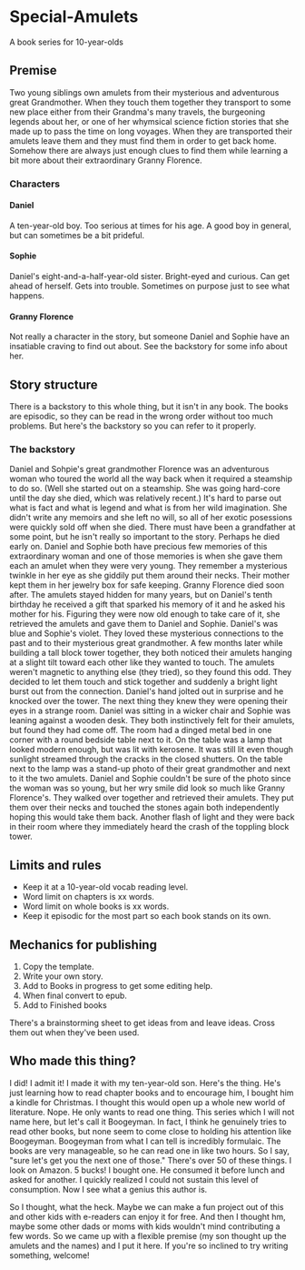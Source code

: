 # Special-Amulets
A book series for 10-year-olds  

## Premise
Two young siblings own amulets from their mysterious and adventurous great Grandmother. When they touch them together they transport to some new place either from their Grandma's many travels, the burgeoning legends about her, or one of her whymsical science fiction stories that she made up to pass the time on long voyages. When they are transported their amulets leave them and they must find them in order to get back home. Somehow there are always just enough clues to find them while learning a bit more about their extraordinary Granny Florence.

### Characters
#### Daniel 
A ten-year-old boy. Too serious at times for his age. A good boy in general, but can sometimes be a bit prideful.

#### Sophie
Daniel's eight-and-a-half-year-old sister. Bright-eyed and curious. Can get ahead of herself. Gets into trouble. Sometimes on purpose just to see what happens.

#### Granny Florence
Not really a character in the story, but someone Daniel and Sophie have an insatiable craving to find out about. See the backstory for some info about her.

## Story structure
There is a backstory to this whole thing, but it isn't in any book. The books are episodic, so they can be read in the wrong order without too much problems. But here's the backstory so you can refer to it properly.

### The backstory
Daniel and Sohpie's great grandmother Florence was an adventurous woman who toured the world all the way back when it required a steamship to do so. (Well she started out on a steamship. She was going hard-core until the day she died, which was relatively recent.) It's hard to parse out what is fact and what is legend and what is from her wild imagination. She didn't write any memoirs and she left no will, so all of her exotic posessions were quickly sold off when she died. There must have been a grandfather at some point, but he isn't really so important to the story. Perhaps he died early on. Daniel and Sophie both have precious few memories of this extraordinary woman and one of those memories is when she gave them each an amulet when they were very young. They remember a mysterious twinkle in her eye as she giddily put them around their necks. Their mother kept them in her jewelry box for safe keeping. Granny Florence died soon after. The amulets stayed hidden  for many years, but on Daniel's tenth birthday he received a gift that sparked his memory of it and he asked his mother for his. Figuring they were now old enough to take care of it, she retrieved the amulets and gave them to Daniel and Sophie. Daniel's was blue and Sophie's violet. They loved these mysterious connections to the past and to their mysterious great grandmother. A few months later while building a tall block tower together, they both noticed their amulets hanging at a slight tilt toward each other like they wanted to touch. The amulets weren't magnetic to anything else (they tried), so they found this odd. They decided to let them touch and stick together and suddenly a bright light burst out from the connection. Daniel's hand jolted out in surprise and he knocked over the tower. The next thing they knew they were opening their eyes in a strange room. Daniel was sitting in a wicker chair and Sophie was leaning against a wooden desk. They both instinctively felt for their amulets, but found they had come off. The room had a dinged metal bed in one corner with a round bedside table next to it. On the table was a lamp that looked modern enough, but was lit with kerosene. It was still lit even though sunlight streamed through the cracks in the closed shutters. On the table next to the lamp was a stand-up photo of their great grandmother and next to it the two amulets. Daniel and Sophie couldn't be sure of the photo since the woman was so young, but her wry smile did look so much like Granny Florence's. They walked over together and retrieved their amulets. They put them over their necks and touched the stones again both independently hoping this would take them back. Another flash of light and they were back in their room where they immediately heard the crash of the toppling block tower. 

## Limits and rules
* Keep it at a 10-year-old vocab reading level.
* Word limit on chapters is xx words.
* Word limit on whole books is xx words.
* Keep it episodic for the most part so each book stands on its own.

## Mechanics for publishing
1. Copy the template.
2. Write your own story.
3. Add to Books in progress to get some editing help.
4. When final convert to epub.
5. Add to Finished books

There's a brainstorming sheet to get ideas from and leave ideas. Cross them out when they've been used.


## Who made this thing?
I did! I admit it! I made it with my ten-year-old son. Here's the thing. He's just learning how to read chapter books and to encourage him, I bought him a kindle for Christmas. I thought this would open up a whole new world of literature. Nope. He only wants to read one thing. This series which I will not name here, but let's call it Boogeyman. In fact, I think he genuinely tries to read other books, but none seem to come close to holding his attention like Boogeyman. Boogeyman from what I can tell is incredibly formulaic. The books are very manageable, so he can read one in like two hours. So I say, "sure let's get you the next one of those." There's over 50 of these things. I look on Amazon. 5 bucks! I bought one. He consumed it before lunch and asked for another. I quickly realized I could not sustain this level of consumption. Now I see what a genius this author is.

So I thought, what the heck. Maybe we can make a fun project out of this and other kids with e-readers can enjoy it for free. And then I thought hm, maybe some other dads or moms with kids wouldn't mind contributing a few words. So we came up with a flexible premise (my son thought up the amulets and the names) and I put it here. If you're so inclined to try writing something, welcome!